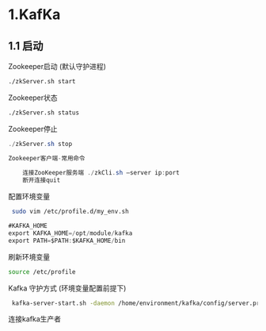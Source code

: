 

# 1.KafKa





## 1.1 启动

Zookeeper启动 (默认守护进程)

```sh
./zkServer.sh start
```



Zookeeper状态

```sh
./zkServer.sh status
```



Zookeeper停止

```java
./zkServer.sh stop
```

```java
Zookeeper客户端-常⽤命令
    
    连接ZooKeeper服务端 ./zkCli.sh –server ip:port
    断开连接quit    
```





配置环境变量

```sh
 sudo vim /etc/profile.d/my_env.sh
```

```java
#KAFKA_HOME
export KAFKA_HOME=/opt/module/kafka
export PATH=$PATH:$KAFKA_HOME/bin
```

刷新环境变量

```sh
source /etc/profile
```





Kafka 守护方式 (环境变量配置前提下)

```sh
 kafka-server-start.sh -daemon /home/environment/kafka/config/server.properties
```





连接kafka生产者

```

```

